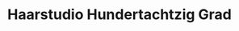 ---
title: "Haarstudio Hundertachtzig Grad"
url: /lustadt/haarstudio-hundertachtzig-grad/
shop: Friseur
---